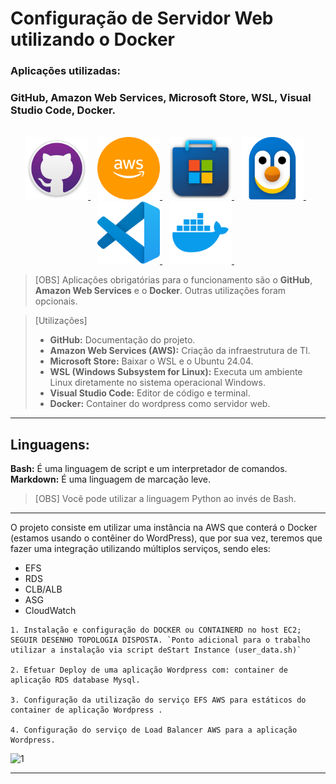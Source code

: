 # Configuração de Servidor Web utilizando o Docker

### Aplicações utilizadas:

### GitHub, Amazon Web Services, Microsoft Store, WSL, Visual Studio Code, Docker.

<div align="center">
  <br>
  <a href="https://github.com/">
    <img src="/imgs/gitlogo.png" alt="GitHub" width="100">
  </a>&ensp;

  <a href="https://www.googleadservices.com/pagead/aclk?sa=L&ai=DChcSEwjKuL74ltWLAxXoEUQIHY40KqwYABAAGgJkeg&co=1&ase=2&gclid=CjwKCAiA5eC9BhAuEiwA3CKwQp-uZ-EhfKVs_yaTVCZmvhF8olLyCz4sF_rQXc-KTkKjJ6zjkq_KbRoCmx0QAvD_BwE&ei=46i4Z7zJLbLb5OUP_NnOYQ&ohost=www.google.com&cid=CAESVeD2mSl7f0Xe0yyJImaMygYDsAuUvVqE8TXk7HbEuO8df6HhHkyj13nbeuQIUd6NDilzCovM3hpvmJWnXIKlBj1rDcr0Uva9DVYGZCTyi2T-YG-tn0A&sig=AOD64_3dqO5hHHx21zCm5ROWF8TSPV62pA&q&sqi=2&nis=4&adurl&ved=2ahUKEwj8xrT4ltWLAxWyLbkGHfysMwwQ0Qx6BAgIEAE">
    <img src="/imgs/amazonicon.webp" alt="Amazon Web Services" width="100" height="100">
  </a>&ensp;

  <a href="https://apps.microsoft.com/home?hl=pt-BR&gl=BR">
    <img src="/imgs/micstorelogo.png" alt="Microsoft Store" width="100" height="100">
  </a>&ensp;

  <a href="https://www.microsoft.com/store/productId/9P9TQF7MRM4R?ocid=libraryshare">
    <img src="/imgs/wsllogoo.png" alt="WSL" width="100" height="100">
  </a>&ensp;

  <a href="https://code.visualstudio.com/">
    <img src="/imgs/vscodelogo.png" alt="Visual Studio Code" width="100" height="100">
  </a>&ensp;

  <a href="https://hub.docker.com/">
    <img src="/imgs/dockerlogo.webp" alt="Nginx" width="100" height="100">
  </a>&ensp;
</div>

> [OBS]
> Aplicações obrigatórias para o funcionamento são o **GitHub**, **Amazon Web Services** e o **Docker**. Outras utilizações foram opcionais.

> [Utilizações]
> - **GitHub:** Documentação do projeto.
> - **Amazon Web Services (AWS):** Criação da infraestrutura de TI.
> - **Microsoft Store:** Baixar o WSL e o Ubuntu 24.04.
> - **WSL (Windows Subsystem for Linux):** Executa um ambiente Linux diretamente no sistema operacional Windows.
> - **Visual Studio Code:** Editor de código e terminal.
> - **Docker:** Container do wordpress como servidor web.

---

## Linguagens:
**Bash:** É uma linguagem de script e um interpretador de comandos.
**Markdown:** É uma linguagem de marcação leve.

> [OBS]
> Você pode utilizar a linguagem Python ao invés de Bash.


---


O projeto consiste em utilizar uma instância na AWS que conterá o Docker (estamos usando o contêiner do WordPress), que por sua vez, teremos que fazer uma integração utilizando múltiplos serviços, sendo eles:

- EFS
- RDS
- CLB/ALB
- ASG
- CloudWatch

```
1. Instalação e configuração do DOCKER ou CONTAINERD no host EC2; SEGUIR DESENHO TOPOLOGIA DISPOSTA. `Ponto adicional para o trabalho utilizar a instalação via script deStart Instance (user_data.sh)`

2. Efetuar Deploy de uma aplicação Wordpress com: container de aplicação RDS database Mysql. 

3. Configuração da utilização do serviço EFS AWS para estáticos do container de aplicação Wordpress .

4. Configuração do serviço de Load Balancer AWS para a aplicação Wordpress.

```

![1](png/print.png)

<hr>